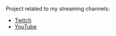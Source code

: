 Project related to my streaming channels:

- [Twitch](https://www.twitch.tv/yves_gurcan)
- [YouTube](https://www.youtube.com/channel/UCmNgbt5GFQfdwPOKaJ-NHYw)

